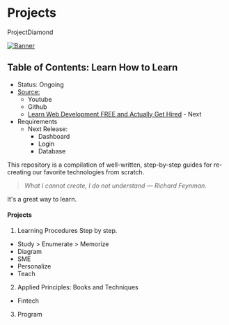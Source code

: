 # Projects
ProjectDiamond


[![Banner](https://codecrafters.io/images/byox-banner.gif)](https://codecrafters.io/github-banner)

## Table of Contents: Learn How to Learn
- Status: Ongoing
- [Source:]([https://shadowsilver07.github.io/Elizar---Build-your-own-X/](https://shadowsilver07.github.io/Projects/))
  - Youtube
  - Github
  - [Learn Web Development FREE and Actually Get Hired](youtube.com/watch?v=14-xBLhZ4AE) - Next
- Requirements
  - Next Release:
    - Dashboard
    - Login
    - Database


This repository is a compilation of well-written, step-by-step guides for re-creating our favorite technologies from scratch.

> _What I cannot create, I do not understand — Richard Feynman._

It's a great way to learn.

#### Projects
1. Learning Procedures Step by step.
- Study > Enumerate > Memorize
- Diagram
- SME
- Personalize
- Teach


2. Applied Principles: Books and Techniques
- Fintech

3. Program
